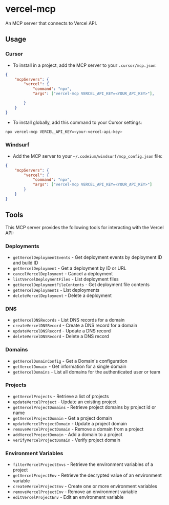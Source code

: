 # vercel-mcp

An MCP server that connects to Vercel API.

## Usage

### Cursor

- To install in a project, add the MCP server to your `.cursor/mcp.json`:

```json
{
	"mcpServers": {
		"vercel": {
			"command": "npx",
			"args": ["vercel-mcp VERCEL_API_KEY=<YOUR_API_KEY>"],

		}
	}
}
```

- To install globally, add this command to your Cursor settings:

```bash
npx vercel-mcp VERCEL_API_KEY=<your-vercel-api-key>
```

### Windsurf

- Add the MCP server to your `~/.codeium/windsurf/mcp_config.json` file:

```json
{
	"mcpServers": {
		"vercel": {
			"command": "npx",
			"args": ["vercel-mcp VERCEL_API_KEY=<YOUR_API_KEY>"]
		}
	}
}
```

## Tools

This MCP server provides the following tools for interacting with the Vercel API:

### Deployments

- `getVercelDeploymentEvents` - Get deployment events by deployment ID and build ID
- `getVercelDeployment` - Get a deployment by ID or URL
- `cancelVercelDeployment` - Cancel a deployment
- `listVercelDeploymentFiles` - List deployment files
- `getVercelDeploymentFileContents` - Get deployment file contents
- `getVercelDeployments` - List deployments
- `deleteVercelDeployment` - Delete a deployment

### DNS

- `getVercelDNSRecords` - List DNS records for a domain
- `createVercelDNSRecord` - Create a DNS record for a domain
- `updateVercelDNSRecord` - Update a DNS record
- `deleteVercelDNSRecord` - Delete a DNS record

### Domains

- `getVercelDomainConfig` - Get a Domain's configuration
- `getVercelDomain` - Get information for a single domain
- `getVercelDomains` - List all domains for the authenticated user or team

### Projects

- `getVercelProjects` - Retrieve a list of projects
- `updateVercelProject` - Update an existing project
- `getVercelProjectDomains` - Retrieve project domains by project id or name
- `getVercelProjectDomain` - Get a project domain
- `updateVercelProjectDomain` - Update a project domain
- `removeVercelProjectDomain` - Remove a domain from a project
- `addVercelProjectDomain` - Add a domain to a project
- `verifyVercelProjectDomain` - Verify project domain

### Environment Variables

- `filterVercelProjectEnvs` - Retrieve the environment variables of a project
- `getVercelProjectEnv` - Retrieve the decrypted value of an environment variable
- `createVercelProjectEnv` - Create one or more environment variables
- `removeVercelProjectEnv` - Remove an environment variable
- `editVercelProjectEnv` - Edit an environment variable

